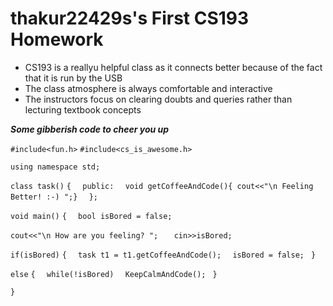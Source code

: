 # thakur22429s's First CS193 Homework

- CS193 is a reallyu helpful class as it connects better because of the fact that it is run by the USB 
- The class atmosphere is always comfortable and interactive
- The instructors focus on clearing doubts and queries rather than lecturing textbook concepts


 _**Some gibberish code to cheer you up**_

`#include<fun.h>`
`#include<cs_is_awesome.h>`
 
`using namespace std;`
 
`class task()`
`{  `
    `public:  `
     `void getCoffeeAndCode(){ cout<<"\n Feeling Better! :-) ";}  `
`};  `
  
`void main()`
`{  `
   `bool isBored = false;`
    
   `cout<<"\n How are you feeling? ";  `
   `
   cin>>isBored;`
    
   `if(isBored)`
   `{  `
       `task t1 = t1.getCoffeeAndCode();  `
       `
       isBored = false;  `
   `}`
    
   `else`
   `{  `
       `while(!isBored)  `
       `
       KeepCalmAndCode();  `
   `}`
    
 `}`


